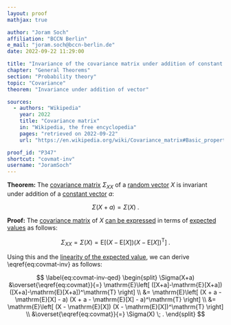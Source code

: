 ```yaml
---
layout: proof
mathjax: true

author: "Joram Soch"
affiliation: "BCCN Berlin"
e_mail: "joram.soch@bccn-berlin.de"
date: 2022-09-22 11:29:00

title: "Invariance of the covariance matrix under addition of constant vector"
chapter: "General Theorems"
section: "Probability theory"
topic: "Covariance"
theorem: "Invariance under addition of vector"

sources:
  - authors: "Wikipedia"
    year: 2022
    title: "Covariance matrix"
    in: "Wikipedia, the free encyclopedia"
    pages: "retrieved on 2022-09-22"
    url: "https://en.wikipedia.org/wiki/Covariance_matrix#Basic_properties"

proof_id: "P347"
shortcut: "covmat-inv"
username: "JoramSoch"
---
```



**Theorem:** The [covariance matrix](/D/covmat) $\Sigma_{XX}$ of a [random vector](/D/rvec) $X$ is invariant under addition of a [constant vector](/D/const) $a$:

$$ \label{eq:covmat-inv}
\Sigma(X+a) = \Sigma(X) \; .
$$


**Proof:** The [covariance matrix](/D/covmat) of $X$ [can be expressed](/P/covmat-mean) in terms of [expected values](/D/mean) as follows:

$$ \label{eq:covmat}
\Sigma_{XX} = \Sigma(X) = \mathrm{E}\left[ (X-\mathrm{E}[X]) (X-\mathrm{E}[X])^\mathrm{T} \right] \; .
$$

Using this and the [linearity of the expected value](/P/mean-lin), we can derive \eqref{eq:covmat-inv} as follows:

$$ \label{eq:covmat-inv-qed}
\begin{split}
\Sigma(X+a) &\overset{\eqref{eq:covmat}}{=} \mathrm{E}\left[ ([X+a]-\mathrm{E}[X+a]) ([X+a]-\mathrm{E}[X+a])^\mathrm{T} \right] \\
&= \mathrm{E}\left[ (X + a - \mathrm{E}[X] - a) (X + a - \mathrm{E}[X] - a)^\mathrm{T} \right] \\
&= \mathrm{E}\left[ (X - \mathrm{E}[X]) (X - \mathrm{E}[X])^\mathrm{T} \right] \\
&\overset{\eqref{eq:covmat}}{=} \Sigma(X) \; .
\end{split}
$$
